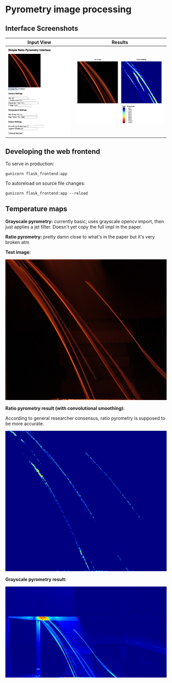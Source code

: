 # Pyrometry image processing

## Interface Screenshots

| Input View | Results | 
| --- | --- |
| ![](screenshots/pyro_input.png) | ![](screenshots/pyro_results.png)

## Developing the web frontend

To serve in production:

```
gunicorn flask_frontend:app
```

To autoreload on source file changes:

```
gunicorn flask_frontend:app --reload
```

## Temperature maps

**Grayscale pyrometry:** currently basic; uses grayscale opencv import, then just applies a jet filter. Doesn't yet copy the full impl in the paper.

**Ratio pyrometry:** pretty damn close to what's in the paper but it's very broken atm

**Test image:**

![](examples/01-0001-cropped.png)

**Ratio pyrometry result (with convolutional smoothing):**

According to general researcher consensus, ratio pyrometry is supposed to be more accurate.

![](examples/01-0001-cropped-transformed-ratio.png)

**Grayscale pyrometry result:**

![](examples/01-0001-transformed-grayscale.png)
